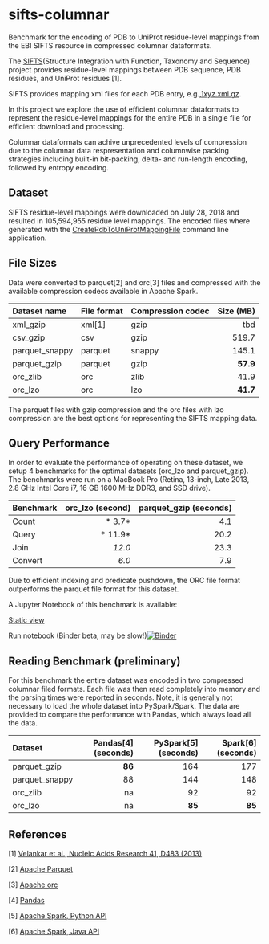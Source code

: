 # sifts-columnar 
Benchmark for the encoding of PDB to UniProt residue-level mappings from the EBI SIFTS resource in compressed columnar dataformats.


The [SIFTS](https://www.ebi.ac.uk/pdbe/docs/sifts/overview.html)(Structure Integration with Function, Taxonomy and Sequence) project provides residue-level mappings between PDB sequence, PDB residues, and UniProt residues [1].

SIFTS provides mapping xml files for each PDB entry, e.g.,[1xyz.xml.gz](ftp://ftp.ebi.ac.uk/pub/databases/msd/sifts/xml/1xyz.xml.gz). 

In this project we explore the use of efficient columnar dataformats to represent the residue-level mappings for the entire PDB in a single file for efficient download and processing.

Columnar dataformats can achive unprecedented levels of compression due to the columnar data respresentation and columnwise packing strategies including built-in bit-packing, delta- and run-length encoding, followed by entropy encoding.

## Dataset
SIFTS residue-level mappings were downloaded on July 28, 2018 and resulted in 105,594,955 residue level mappings. The encoded files where generated with the [CreatePdbToUniProtMappingFile](https://github.com/sbl-sdsc/mmtf-spark/blob/master/src/main/java/edu/sdsc/mmtf/spark/applications/CreatePdbToUniProtMappingFile.java) command line application.

## File Sizes
Data were converted to parquet[2] and orc[3] files and compressed with the available compression codecs available in Apache Spark.

Dataset name  | File format   | Compression codec | Size (MB)|
|:----------- |:------------- |:----------------- | --------:|
xml_gzip      | xml[1]        | gzip              |      tbd |
csv_gzip      | csv           | gzip              |    519.7 |
parquet_snappy| parquet       | snappy            |    145.1 |
parquet_gzip  | parquet       | gzip              | **57.9** |
orc_zlib      | orc           | zlib              |     41.9 |
orc_lzo       | orc           | lzo               | **41.7** |

The parquet files with gzip compression and the orc files with lzo compression are the best options for representing the SIFTS mapping data.

## Query Performance
In order to evaluate the performance of operating on these dataset, we setup 4 benchmarks for the optimal datasets (orc_lzo and parquet_gzip). The benchmarks were run on a MacBook Pro (Retina, 13-inch, Late 2013, 2.8 GHz Intel Core i7, 16 GB 1600 MHz DDR3, and SSD drive).

|Benchmark  | orc_lzo (second) | parquet_gzip (seconds) |
|:-------- | ------------:| -------:|
| Count     |       * 3.7* |     4.1 | 
| Query     |      * 11.9* |    20.2 |
| Join      |       *12.0* |    23.3 |
| Convert   |        *6.0* |     7.9 |

Due to efficient indexing and predicate pushdown, the ORC file format  outperforms the parquet file format for this dataset.

A Jupyter Notebook of this benchmark is available:

[Static view](https://nbviewer.jupyter.org/github/sbl-sdsc/sifts-columnar/blob/master/QueryBenchmark.ipynb)

Run notebook (Binder beta, may be slow!)[![Binder](https://mybinder.org/badge.svg)](https://mybinder.org/v2/gh/https%3A%2F%2Fnbviewer.jupyter.org%2Fgithub%2Fsbl-sdsc%2Fsifts-columnar%2Fblob%2Fmaster%2FQueryBenchmark.ipynb/master)

## Reading Benchmark (preliminary)
For this benchmark the entire dataset was encoded in two compressed columnar filed formats. Each file was then read completely into memory and the parsing times were reported in seconds. Note, it is generally not necessary to load the whole dataset into PySpark/Spark. The data are provided to compare the performance with Pandas, which always load all the data.

| Dataset | Pandas[4] (seconds) | PySpark[5] (seconds) | Spark[6] (seconds)|
|:------------- | ----------:| -----------:| ---------:|
| parquet_gzip   |   **86** |         164 |       177 |
| parquet_snappy |       88 |         144 |       148 |
| orc_zlib       |       na |          92 |        92 |
| orc_lzo        |       na |      **85** |    **85** |

## References
[1] [Velankar et al., Nucleic Acids Research 41, D483 (2013)](https://doi.org/10.1093/nar/gks1258)

[2] [Apache Parquet](https://parquet.apache.org/)

[3] [Apache orc](https://orc.apache.org/)

[4] [Pandas](https://pandas.pydata.org/)

[5] [Apache Spark, Python API](https://spark.apache.org/docs/latest/index.html)

[6] [Apache Spark, Java API](https://spark.apache.org/docs/latest/index.html)
